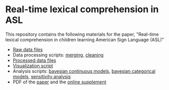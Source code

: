 Real-time lexical comprehension in ASL
===

This repository contains the following materials for the paper, "Real-time lexical comprehension in children learning American Sign Language (ASL)"

* [Raw data files](https://github.com/kemacdonald/SOL/tree/master/data/raw_data) 
* Data processing scripts: [merging](data/1_sol-ichart-merging.Rmd), [cleaning](data/2_sol-ichart-processing.Rmd)
* [Processed data files](https://github.com/kemacdonald/SOL/tree/master/data/processed_data/summary_tables)
* [Visualization script](analysis/eye_movements/sol-plots.Rmd) 
* Analysis scripts: [bayesian continuous models](analysis/bayesian-data-analysis/sol_bda_linear_regression.Rmd), [bayesian categorical models](analysis/bayesian-data-analysis/sol_bda_categorical.Rmd), [sensitivity analysis](analysis/bayesian-data-analysis/sol_bda_sensitivity_analysis.Rmd)
* PDF of the [paper](SOL-project-page/macdonald_sol_ms_final.pdf) and the [online supplement](SOL-project-page/sol-bda-supp.pdf)

